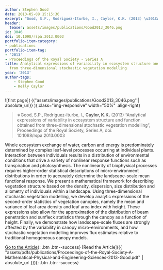 ```yaml
---
author: Stephen Good
date: 2013-05-08 15:15:36
excerpt: "Good, S.P., Rodriguez-Iturbe, I., Caylor, K.K. (2013) \u201CAnalytical expressions of variability in ecosystem structure and function obtained from three-dimensional stochastic vegetation modelling\u201D, Proceedings of the Royal Society, Series A, doi: 10.1098/rspa.2013.0003."
header:
  teaser: assets/images/publications/Good2013_3046.png
id: 3046
doi: 10.1098/rspa.2013.0003
portfolio-item-category:
- publications
portfolio-item-tag:
- '2013'
- Proceedings of the Royal Society - Series A
title: Analytical expressions of variability in ecosystem structure and function obtained
  from three-dimensional stochastic vegetation modelling
year: '2013'
author-tags:
    - Stephen Good
    - Kelly Caylor
---
```


![first page]( {{"assets/images/publications/Good2013_3046.png" | absolute_url}} ){:class="img-responsive" width="50%" .align-right}

> ∗Good, S.P., Rodriguez-Iturbe, I., **Caylor, K.K.** (2013) “Analytical expressions of variability in ecosystem structure and function obtained from three-dimensional stochastic vegetation modelling”, Proceedings of the Royal Society, Series A, doi: 10.1098/rspa.2013.0003


Whole ecosystem exchange of water, carbon and energy is predominately determined by complex leaf-level processes occurring at individual plants. Interaction between individuals results in a distribution of environmental conditions that drive a variety of nonlinear response functions such as transpiration and photosynthesis. The nonlinearity of biophysical processes requires higher-order statistical descriptions of micro-environment distributions in order to accurately determine the landscape-scale mean functional response. We present a mathematical framework for describing vegetation structure based on the density, dispersion, size distribution and allometry of individuals within a landscape. Using three-dimensional stochastic vegetation modelling, we develop analytic expressions of the second-order statistics of vegetation canopies, namely the mean and variance of leaf area density and leaf area index with height. These expressions also allow for the approximation of the distribution of beam penetration and sunfleck statistics through the canopy as a function of height. Finally, we demonstrate how landscape-scale fluxes are strongly affected by the variability in canopy micro-environments, and how stochastic vegetation modelling improves flux estimates relative to traditional homogeneous canopy models.


[Go to the Article](http://dx.doi.org/10.1098/rspa.2013.0003){: .btn .btn--success} [Read the Article]({{ "assets/pdfs/publications/Proceedings-of-the-Royal-Society-A-Mathematical-Physical-and-Engineering-Sciences-2013-Good.pdf" | absolute_url }}){: .btn .btn--success}